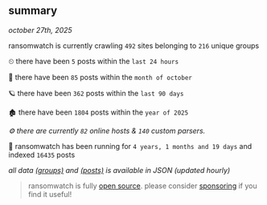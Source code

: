 
## summary
_october 27th, 2025_

ransomwatch is currently crawling `492` sites belonging to `216` unique groups

⏲ there have been `5` posts within the `last 24 hours`

🦈 there have been `85` posts within the `month of october`

🪐 there have been `362` posts within the `last 90 days`

🏚 there have been `1804` posts within the `year of 2025`

_⚙️ there are currently `82` online hosts & `140` custom parsers._

🦕 ransomwatch has been running for `4 years, 1 months and 19 days` and indexed `16435` posts

_all data  [(groups)](http://ransomwhat.telemetry.ltd/groups) and [(posts)](http://ransomwhat.telemetry.ltd/posts) is available in JSON (updated hourly)_

> ransomwatch is fully [open source](https://github.com/joshhighet/ransomwatch#ransomwatch--). please consider [sponsoring](https://github.com/sponsors/joshhighet) if you find it useful!
